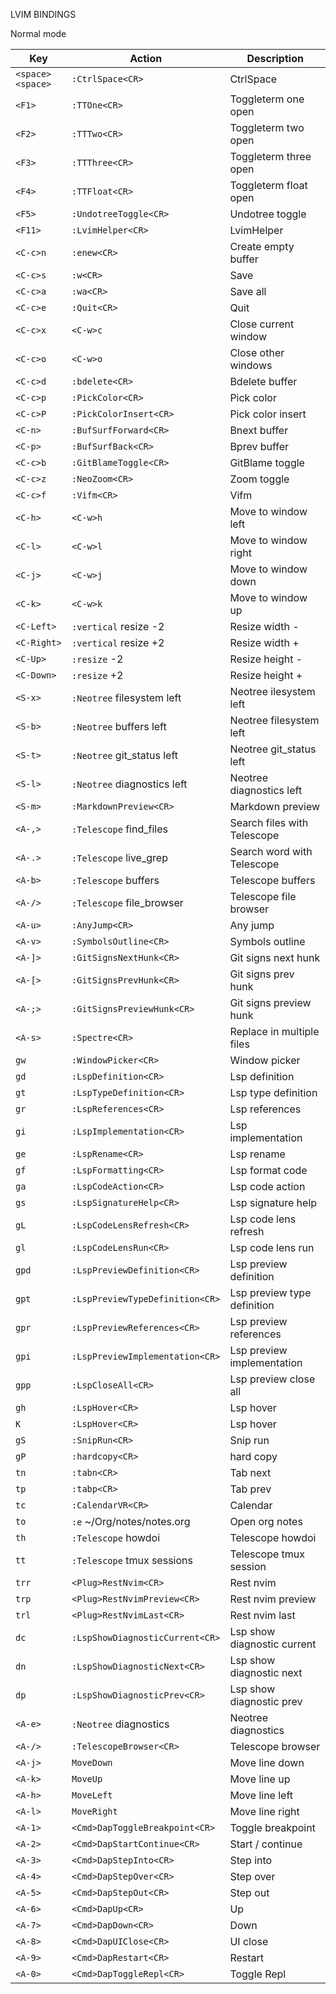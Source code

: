 LVIM BINDINGS

Normal mode

| Key              | Action                          | Description                 |
| ---------------- | ------------------------------- | --------------------------- |
| `<space><space>` | `:CtrlSpace<CR>`                | CtrlSpace                   |
| `<F1>`           | `:TTOne<CR>`                    | Toggleterm one open         |
| `<F2>`           | `:TTTwo<CR>`                    | Toggleterm two open         |
| `<F3>`           | `:TTThree<CR>`                  | Toggleterm three open       |
| `<F4>`           | `:TTFloat<CR>`                  | Toggleterm float open       |
| `<F5>`           | `:UndotreeToggle<CR>`           | Undotree toggle             |
| `<F11>`          | `:LvimHelper<CR>`               | LvimHelper                  |
| `<C-c>n`         | `:enew<CR>`                     | Create empty buffer         |
| `<C-c>s`         | `:w<CR>`                        | Save                        |
| `<C-c>a`         | `:wa<CR>`                       | Save all                    |
| `<C-c>e`         | `:Quit<CR>`                     | Quit                        |
| `<C-c>x`         | `<C-w>c`                        | Close current window        |
| `<C-c>o`         | `<C-w>o`                        | Close other windows         |
| `<C-c>d`         | `:bdelete<CR>`                  | Bdelete buffer              |
| `<C-c>p`         | `:PickColor<CR>`                | Pick color                  |
| `<C-c>P`         | `:PickColorInsert<CR>`          | Pick color insert           |
| `<C-n>`          | `:BufSurfForward<CR>`           | Bnext buffer                |
| `<C-p>`          | `:BufSurfBack<CR>`              | Bprev buffer                |
| `<C-c>b`         | `:GitBlameToggle<CR>`           | GitBlame toggle             |
| `<C-c>z`         | `:NeoZoom<CR>`                  | Zoom toggle                 |
| `<C-c>f`         | `:Vifm<CR>`                     | Vifm                        |
| `<C-h>`          | `<C-w>h`                        | Move to window left         |
| `<C-l>`          | `<C-w>l`                        | Move to window right        |
| `<C-j>`          | `<C-w>j`                        | Move to window down         |
| `<C-k>`          | `<C-w>k`                        | Move to window up           |
| `<C-Left>`       | `:vertical` resize -2<CR>       | Resize width -              |
| `<C-Right>`      | `:vertical` resize +2<CR>       | Resize width +              |
| `<C-Up>`         | `:resize` -2<CR>                | Resize height -             |
| `<C-Down>`       | `:resize` +2<CR>                | Resize height +             |
| `<S-x>`          | `:Neotree` filesystem left<CR>  | Neotree ilesystem left      |
| `<S-b>`          | `:Neotree` buffers left<CR>     | Neotree filesystem left     |
| `<S-t>`          | `:Neotree` git_status left<CR>  | Neotree git_status left     |
| `<S-l>`          | `:Neotree` diagnostics left<CR> | Neotree diagnostics left    |
| `<S-m>`          | `:MarkdownPreview<CR>`          | Markdown preview            |
| `<A-,>`          | `:Telescope` find_files<CR>     | Search files with Telescope |
| `<A-.>`          | `:Telescope` live_grep<CR>      | Search word with Telescope  |
| `<A-b>`          | `:Telescope` buffers<CR>        | Telescope buffers           |
| `<A-/>`          | `:Telescope` file_browser<CR>   | Telescope file browser      |
| `<A-u>`          | `:AnyJump<CR>`                  | Any jump                    |
| `<A-v>`          | `:SymbolsOutline<CR>`           | Symbols outline             |
| `<A-]>`          | `:GitSignsNextHunk<CR>`         | Git signs next hunk         |
| `<A-[>`          | `:GitSignsPrevHunk<CR>`         | Git signs prev hunk         |
| `<A-;>`          | `:GitSignsPreviewHunk<CR>`      | Git signs preview hunk      |
| `<A-s>`          | `:Spectre<CR>`                  | Replace in multiple files   |
| `gw`             | `:WindowPicker<CR>`             | Window picker               |
| `gd`             | `:LspDefinition<CR>`            | Lsp definition              |
| `gt`             | `:LspTypeDefinition<CR>`        | Lsp type definition         |
| `gr`             | `:LspReferences<CR>`            | Lsp references              |
| `gi`             | `:LspImplementation<CR>`        | Lsp implementation          |
| `ge`             | `:LspRename<CR>`                | Lsp rename                  |
| `gf`             | `:LspFormatting<CR>`            | Lsp format code             |
| `ga`             | `:LspCodeAction<CR>`            | Lsp code action             |
| `gs`             | `:LspSignatureHelp<CR>`         | Lsp signature help          |
| `gL`             | `:LspCodeLensRefresh<CR>`       | Lsp code lens refresh       |
| `gl`             | `:LspCodeLensRun<CR>`           | Lsp code lens run           |
| `gpd`            | `:LspPreviewDefinition<CR>`     | Lsp preview definition      |
| `gpt`            | `:LspPreviewTypeDefinition<CR>` | Lsp preview type definition |
| `gpr`            | `:LspPreviewReferences<CR>`     | Lsp preview references      |
| `gpi`            | `:LspPreviewImplementation<CR>` | Lsp preview implementation  |
| `gpp`            | `:LspCloseAll<CR>`              | Lsp preview close all       |
| `gh`             | `:LspHover<CR>`                 | Lsp hover                   |
| `K`              | `:LspHover<CR>`                 | Lsp hover                   |
| `gS`             | `:SnipRun<CR>`                  | Snip run                    |
| `gP`             | `:hardcopy<CR>`                 | hard copy                   |
| `tn`             | `:tabn<CR>`                     | Tab next                    |
| `tp`             | `:tabp<CR>`                     | Tab prev                    |
| `tc`             | `:CalendarVR<CR>`               | Calendar                    |
| `to`             | `:e` ~/Org/notes/notes.org<CR>  | Open org notes              |
| `th`             | `:Telescope` howdoi<CR>         | Telescope howdoi            |
| `tt`             | `:Telescope` tmux sessions<CR>  | Telescope tmux session      |
| `trr`            | `<Plug>RestNvim<CR>`            | Rest nvim                   |
| `trp`            | `<Plug>RestNvimPreview<CR>`     | Rest nvim preview           |
| `trl`            | `<Plug>RestNvimLast<CR>`        | Rest nvim last              |
| `dc`             | `:LspShowDiagnosticCurrent<CR>` | Lsp show diagnostic current |
| `dn`             | `:LspShowDiagnosticNext<CR>`    | Lsp show diagnostic next    |
| `dp`             | `:LspShowDiagnosticPrev<CR>`    | Lsp show diagnostic prev    |
| `<A-e>`          | `:Neotree` diagnostics<CR>      | Neotree diagnostics         |
| `<A-/>`          | `:TelescopeBrowser<CR>`         | Telescope browser           |
| `<A-j>`          | `MoveDown`                      | Move line down              |
| `<A-k>`          | `MoveUp`                        | Move line up                |
| `<A-h>`          | `MoveLeft`                      | Move line left              |
| `<A-l>`          | `MoveRight`                     | Move line right             |
| `<A-1>`          | `<Cmd>DapToggleBreakpoint<CR>`  | Toggle breakpoint           |
| `<A-2>`          | `<Cmd>DapStartContinue<CR>`     | Start / continue            |
| `<A-3>`          | `<Cmd>DapStepInto<CR>`          | Step into                   |
| `<A-4>`          | `<Cmd>DapStepOver<CR>`          | Step over                   |
| `<A-5>`          | `<Cmd>DapStepOut<CR>`           | Step out                    |
| `<A-6>`          | `<Cmd>DapUp<CR>`                | Up                          |
| `<A-7>`          | `<Cmd>DapDown<CR>`              | Down                        |
| `<A-8>`          | `<Cmd>DapUIClose<CR>`           | UI close                    |
| `<A-9>`          | `<Cmd>DapRestart<CR>`           | Restart                     |
| `<A-0>`          | `<Cmd>DapToggleRepl<CR>`        | Toggle Repl                 |
